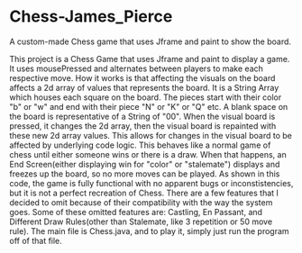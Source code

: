 # Chess-James_Pierce
A custom-made Chess game that uses Jframe and paint to show the board.

This project is a Chess Game that uses Jframe and paint to display a game. It uses mousePressed and alternates between players to make each respective move. How it works is that affecting the visuals on the board affects a 2d array of values that represents the board. It is a String Array which houses each square on the board. The pieces start with their color "b" or "w" and end with their piece "N" or "K" or "Q" etc.  A blank space on the board is representative of a String of "00". When the visual board is pressed, it changes the 2d array, then the visual board is repainted with these new 2d array values. This allows for changes in the visual board to be affected by underlying code logic. This behaves like a normal game of chess until either someone wins or there is a draw. When that happens, an End Screen(either displaying win for "color" or "stalemate") displays and freezes up the board, so no more moves can be played. As shown in this code, the game is fully functional with no apparent bugs or inconstistencies, but it is not a perfect recreation of Chess. There are a few features that I decided to omit because of their compatibility with the way the system goes. Some of these omitted features are: Castling, En Passant, and Different Draw Rules(other than Stalemate, like 3 repetition or 50 move rule). The main file is Chess.java, and to play it, simply just run the program off of that file. 
